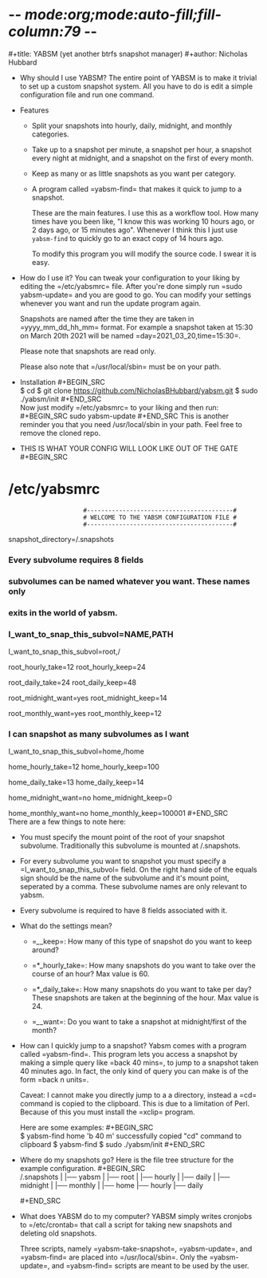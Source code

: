 # -*- mode:org;mode:auto-fill;fill-column:79 -*-
#+title: YABSM (yet another btrfs snapshot manager)
#+author: Nicholas Hubbard

* Why should I use YABSM?
  The entire point of YABSM is to make it trivial to set up a custom snapshot
  system. All you have to do is edit a simple configuration file and run one
  command.

* Features
  + Split your snapshots into hourly, daily, midnight, and monthly categories.
  + Take up to a snapshot per minute, a snapshot per hour, a snapshot every
    night at midnight, and a snapshot on the first of every month.
  + Keep as many or as little snapshots as you want per category. 
  + A program called =yabsm-find= that makes it quick to jump to a snapshot.

    These are the main features. I use this as a workflow tool. How many times
    have you been like, "I know this was working 10 hours ago, or 2 days ago,
    or 15 minutes ago". Whenever I think this I just use `yabsm-find` to
    quickly go to an exact copy of 14 hours ago.

    To modify this program you will modify the source code. I swear it is easy. 

* How do I use it?
  You can tweak your configuration to your liking by editing the =/etc/yabsmrc=
  file. After you're done simply run =sudo yabsm-update= and you are good to
  go. You can modify your settings whenever you want and run the update program again.

  Snapshots are named after the time they are taken in =yyyy_mm_dd_hh_mm= format. 
  For example a snapshot taken at 15:30 on March 20th 2021 will be named
  =day=2021_03_20,time=15:30=. 

  Please note that snapshots are read only.

  Please also note that =/usr/local/sbin= must be on your path. 

* Installation
  #+BEGIN_SRC  
  $ cd
  $ git clone https://github.com/NicholasBHubbard/yabsm.git
  $ sudo ./yabsm/init
  #+END_SRC  
  Now just modify =/etc/yabsmrc= to your liking and then run:
  #+BEGIN_SRC
  sudo yabsm-update
  #+END_SRC
  This is another reminder you that you need /usr/local/sbin in your path.
  Feel free to remove the cloned repo.

*  THIS IS WHAT YOUR CONFIG WILL LOOK LIKE OUT OF THE GATE
  #+BEGIN_SRC  
# /etc/yabsmrc
                                      
                         #-----------------------------------------#
                         # WELCOME TO THE YABSM CONFIGURATION FILE #
                         #-----------------------------------------#

snapshot_directory=/.snapshots

### Every subvolume requires 8 fields

### subvolumes can be named whatever you want. These names only 
### exits in the world of yabsm.

### I_want_to_snap_this_subvol=NAME,PATH 

I_want_to_snap_this_subvol=root,/

root_hourly_take=12
root_hourly_keep=24

root_daily_take=24
root_daily_keep=48

root_midnight_want=yes
root_midnight_keep=14 

root_monthly_want=yes
root_monthly_keep=12


### I can snapshot as many subvolumes as I want

I_want_to_snap_this_subvol=home,/home

home_hourly_take=12
home_hourly_keep=100

home_daily_take=13
home_daily_keep=14

home_midnight_want=no
home_midnight_keep=0

home_monthly_want=no
home_monthly_keep=100001
  #+END_SRC  
  There are a few things to note here:
  + You must specify the mount point of the root of your snapshot
    subvolume. Traditionally this subvolume is mounted at /.snapshots.

  + For every subvolume you want to snapshot you must specify a
    =I_want_to_snap_this_subvol= field. On the right hand side of the equals
    sign should be the name of the subvolume and it's mount point, seperated by
    a comma. These subvolume names are only relevant to yabsm.

  + Every subvolume is required to have 8 fields associated with it.

* What do the settings mean?
  + =*_*_keep=: How many of this type of snapshot do you want to keep around? 

  + =*_hourly_take=: How many snapshots do you want to take over the course of
    an hour? Max value is 60.

  + =*_daily_take=: How many snapshots do you want to take per day? These
    snapshots are taken at the beginning of the hour. Max value is 24.

  + =*_*_want=: Do you want to take a snapshot at midnight/first of the month?

* How can I quickly jump to a snapshot?
  Yabsm comes with a program called =yabsm-find=. This program lets you access
  a snapshot by making a simple query like =back 40 mins=, to jump to a
  snapshot taken 40 minutes ago. In fact, the only kind of query you can make
  is of the form =back n units=. 

  Caveat: I cannot make you directly jump to a a directory, instead a =cd=
  command is copied to the clipboard. This is due to a limitation of
  Perl. Because of this you must install the =xclip= program. 

  Here are some examples:
  #+BEGIN_SRC  
  $ yabsm-find home 'b 40 m'
    successfully copied "cd" command to clipboard
  $ yabsm-find
  $ sudo ./yabsm/init
  #+END_SRC  
* Where do my snapshots go?
Here is the file tree structure for the example configuration.
  #+BEGIN_SRC  
/.snapshots
|
|── yabsm
    |
    |── root
    |   |── hourly
    |   |── daily
    |   |── midnight
    |   |── monthly
    |
    |── home
        |── hourly
        |── daily

  #+END_SRC  

* What does YABSM do to my computer?
  YABSM simply writes cronjobs to =/etc/crontab= that call a script for
  taking new snapshots and deleting old snapshots.

  Three scripts, namely =yabsm-take-snapshot=, =yabsm-update=, and =yabsm-find=
  are placed into =/usr/local/sbin=. Only the =yabsm-update=, and =yabsm-find=
  scripts are meant to be used by the user. 


  
